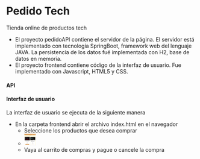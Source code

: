 # Pedido Tech
Tienda online de productos tech
- El proyecto pedidoAPI contiene el servidor de la página. El servidor está implementado con tecnología SpringBoot, framework web del lenguaje JAVA. La persistencia de los datos fué implementada con H2, base de datos en memoria.
- El proyecto frontend contiene código de la interfaz de usuario. Fue implementado con Javascript, HTML5 y CSS.

#### API
#### Interfaz de usuario
La interfaz de usuario se ejecuta de la siguiente manera
- En la carpeta frontend abrir el archivo index.html en el navegador
  - Seleccione los productos que desea comprar
  - <img width="30px" src="./frontend/img/comprar.png" alt="image_name png" />
  - Vaya al carrito de compras y pague o cancele la compra
